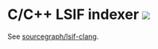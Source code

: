 # C/C++ LSIF indexer ![](https://img.shields.io/badge/status-deprecated-red?style=flat)

See [sourcegraph/lsif-clang](https://github.com/sourcegraph/lsif-clang).
